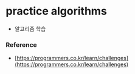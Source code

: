 # practice algorithms

* 알고리즘 학습
### Reference
* [https://programmers.co.kr/learn/challenges](https://programmers.co.kr/learn/challenges)
